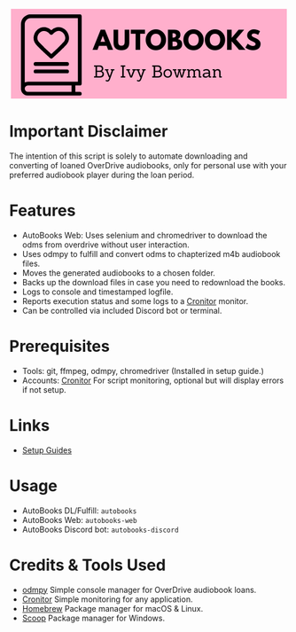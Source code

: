 
<p align="center">
    <img src="https://raw.githubusercontent.com/ivybowman/AutoBooks/main/img/logo/small_pink.png">
</p>

# Important Disclaimer

The intention of this script is solely to automate downloading and converting of loaned OverDrive audiobooks, only
for personal use with your preferred audiobook player during the loan period.

# Features

- AutoBooks Web: Uses selenium and chromedriver to download the odms from overdrive without user interaction. 
- Uses odmpy to fulfill and convert odms to chapterized m4b audiobook files.
- Moves the generated audiobooks to a chosen folder.
- Backs up the download files in case you need to redownload the books.
- Logs to console and timestamped logfile.
- Reports execution status and some logs to a [Cronitor](https://cronitor.io/) monitor.
- Can be controlled via included Discord bot or terminal.

# Prerequisites

- Tools: git, ffmpeg, odmpy, chromedriver (Installed in setup guide.)
- Accounts: [Cronitor](https://cronitor.io/) For script monitoring, optional but will display errors if not setup.

# Links

- [Setup Guides](setup.md)

# Usage

- AutoBooks DL/Fulfill: `autobooks`
- AutoBooks Web: `autobooks-web`
- AutoBooks Discord bot: `autobooks-discord`

# Credits & Tools Used

- [odmpy](https://github.com/ping/odmpy/) Simple console manager for OverDrive audiobook loans.
- [Cronitor](https://cronitor.io/) Simple monitoring for any application.
- [Homebrew](https://brew.sh/) Package manager for macOS & Linux.
- [Scoop](https://scoop.sh/) Package manager for Windows.
